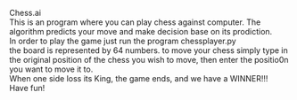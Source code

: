  Chess.ai <br/>
This is an program where you can play chess against computer. The algorithm predicts your move and make decision base on its prodiction. <br/>
In order to play the game just run the program chessplayer.py<br/>
the board is represented by 64 numbers. to move your chess simply type in the original position of the chess you wish to move, then enter the positio0n you want to move it to. <br/>
When one side loss its King, the game ends, and we have a WINNER!!!<br/>
Have fun!
